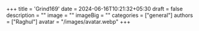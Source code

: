 +++
title = 'Grind169'
date = 2024-06-16T10:21:32+05:30
draft = false
description = ""
image = ""
imageBig = ""
categories = ["general"]
authors = ["Raghul"]
avatar = "/images/avatar.webp"
+++
